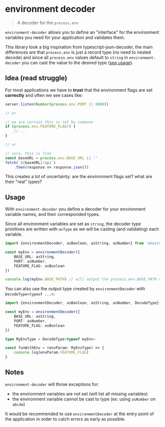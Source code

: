 # environment decoder

> A decoder for the `process.env`

`environment-decoder` allows you to define an "interface" for the environment variables you need for your application
and validates them.

This library took a big inspiration from typescript-json-decoder, the main differences are that `process.env` is just a
record type (no need to nested decode)
and since all `process.env` values default to `string` in `environment-decoder` you can cast the value to the desired
type ([see usage](#usage)).

## Idea (read struggle)

For most applications we have to **trust** that the environment flags are set **correctly** and often we see cases like:

```typescript
server.listen(Number(process.env.PORT || 8080))

// or

// we are certain this is set by someone
if (process.env.FEATURE_FLAG!) {
    // ...
}

// or

// sure, this is fine
const baseURL = process.env.BASE_URL || ''
fetch(`${baseURL}/api`)
    .then(response => response.json())
```

This creates a lot of uncertainty: are the environment flags set? what are their "real" types?

## Usage

With `environment-decoder` you define a decoder for your environment variable names, and their corresponded types.

Since all environment variables are set as `string`, the decoder type primitives are written with `asType` as we will be
casting (and validating) each variable.

```typescript
import {environmentDecoder, asBoolean, asString, asNumber} from 'environment-decoder'

const myEnv = environmentDecoder({
    BASE_URL: asString,
    PORT: asNumber,
    FEATURE_FLAG: asBoolean
})

console.log(myEnv.BASE_PATH) // will output the process.env.BASE_PATH value
```

You can also use the output type created by `environmentDecoder` with `DecodeType<typeof ...>`:

```typescript
import {environmentDecoder, asBoolean, asString, asNumber, DecodeType} from 'environment-decoder'

const myEnv = environmentDecoder({
    BASE_URL: asString,
    PORT: asNumber,
    FEATURE_FLAG: asBoolean
})

type MyEnvType = DecodeType<typeof myEnv>

const funWithEnv = (envParam: MyEnvType) => {
    console.log(envParam.FEATURE_FLAG)
}
````

## Notes

`environment-decoder` will throw exceptions for:

* the environment variables are not set (will list all missing variables)
* the environment variable cannot be cast to type (ex: using `asNumber` on `abcde`)

It would be recommended to use `environmentDecoder` at the entry point of the application in order to catch errors as
early as possible.